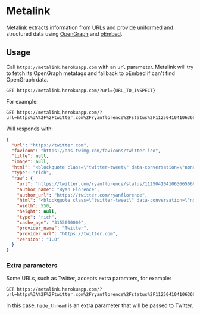 # Metalink

Metalink extracts information from URLs and provide uniformed and structured data using [OpenGraph](https://ogp.me/) and [oEmbed](https://oembed.com/).

## Usage

Call `https://metalink.herokuapp.com` with an `url` parameter. Metalink will try to fetch its OpenGraph metatags and fallback to oEmbed if can't find OpenGraph data.

```http
GET https://metalink.herokuapp.com/?url={URL_TO_INSPECT}
```

For example:

```http
GET https://metalink.herokuapp.com/?url=https%3A%2F%2Ftwitter.com%2Fryanflorence%2Fstatus%2F1125041041063665666
```

Will responds with:

```json
{
  "url": "https://twitter.com",
  "favicon": "https://abs.twimg.com/favicons/twitter.ico",
  "title": null,
  "image": null,
  "html": "<blockquote class=\"twitter-tweet\" data-conversation=\"none\"><p lang=\"en\" dir=\"ltr\">The question is not &quot;when does this effect run&quot; the question is &quot;with which state does this effect synchronize with&quot;<br><br>useEffect(fn) // all state<br>useEffect(fn, []) // no state<br>useEffect(fn, [these, states])</p>&mdash; Ryan Florence (@ryanflorence) <a href=\"https://twitter.com/ryanflorence/status/1125041041063665666?ref_src=twsrc%5Etfw\">May 5, 2019</a></blockquote>\n<script async src=\"https://platform.twitter.com/widgets.js\" charset=\"utf-8\"></script>\n",
  "type": "rich",
  "raw": {
    "url": "https://twitter.com/ryanflorence/status/1125041041063665666",
    "author_name": "Ryan Florence",
    "author_url": "https://twitter.com/ryanflorence",
    "html": "<blockquote class=\"twitter-tweet\" data-conversation=\"none\"><p lang=\"en\" dir=\"ltr\">The question is not &quot;when does this effect run&quot; the question is &quot;with which state does this effect synchronize with&quot;<br><br>useEffect(fn) // all state<br>useEffect(fn, []) // no state<br>useEffect(fn, [these, states])</p>&mdash; Ryan Florence (@ryanflorence) <a href=\"https://twitter.com/ryanflorence/status/1125041041063665666?ref_src=twsrc%5Etfw\">May 5, 2019</a></blockquote>\n<script async src=\"https://platform.twitter.com/widgets.js\" charset=\"utf-8\"></script>\n",
    "width": 550,
    "height": null,
    "type": "rich",
    "cache_age": "3153600000",
    "provider_name": "Twitter",
    "provider_url": "https://twitter.com",
    "version": "1.0"
  }
}
```

### Extra parameters

Some URLs, such as Twitter, accepts extra paramters, for example:

```http
GET https://metalink.herokuapp.com/?url=https%3A%2F%2Ftwitter.com%2Fryanflorence%2Fstatus%2F1125041041063665666&hide_thread=true
```

In this case, `hide_thread` is an extra parameter that will be passed to Twitter.